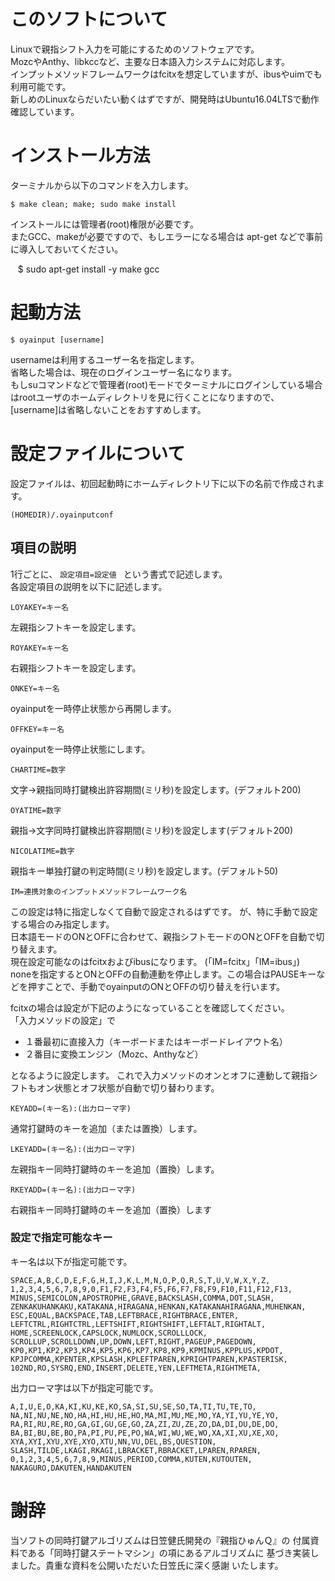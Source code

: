 # このソフトについて

Linuxで親指シフト入力を可能にするためのソフトウェアです。  
MozcやAnthy、libkccなど、主要な日本語入力システムに対応します。  
インプットメソッドフレームワークはfcitxを想定していますが、ibusやuimでも利用可能です。  
新しめのLinuxならだいたい動くはずですが、開発時はUbuntu16.04LTSで動作確認しています。
  
# インストール方法
  
ターミナルから以下のコマンドを入力します。

    $ make clean; make; sudo make install

インストールには管理者(root)権限が必要です。  
またGCC、makeが必要ですので、もしエラーになる場合は apt-get などで事前に導入しておいてください。

    $ sudo apt-get install -y make gcc


# 起動方法

    $ oyainput [username]

usernameは利用するユーザー名を指定します。  
省略した場合は、現在のログインユーザー名になります。  
もしsuコマンドなどで管理者(root)モードでターミナルにログインしている場合はrootユーザのホームディレクトリを見に行くことになりますので、[username]は省略しないことをおすすめします。


# 設定ファイルについて
設定ファイルは、初回起動時にホームディレクトリ下に以下の名前で作成されます。

    (HOMEDIR)/.oyainputconf

## 項目の説明 

1行ごとに、 `設定項目=設定値 ` という書式で記述します。  
各設定項目の説明を以下に記述します。  
 
    LOYAKEY=キー名 

左親指シフトキーを設定します。
 
    ROYAKEY=キー名 

右親指シフトキーを設定します。
 
    ONKEY=キー名 

oyainputを一時停止状態から再開します。
 
    OFFKEY=キー名 

oyainputを一時停止状態にします。
 
    CHARTIME=数字

文字->親指同時打鍵検出許容期間(ミリ秒)を設定します。(デフォルト200)

    OYATIME=数字

親指->文字同時打鍵検出許容期間(ミリ秒)を設定します(デフォルト200)

    NICOLATIME=数字 

親指キー単独打鍵の判定時間(ミリ秒)を設定します。(デフォルト50)
 
    IM=連携対象のインプットメソッドフレームワーク名 

この設定は特に指定しなくて自動で設定されるはずです。
が、特に手動で設定する場合のみ指定します。    
日本語モードのONとOFFに合わせて、親指シフトモードのONとOFFを自動で切り替えます。  
現在設定可能なのはfcitxおよびibusになります。 (「IM=fcitx」「IM=ibus」)  
noneを指定するとONとOFFの自動連動を停止します。この場合はPAUSEキーなどを押すことで、手動でoyainputのONとOFFの切り替えを行います。
  
fcitxの場合は設定が下記のようになっていることを確認してください。  
「入力メソッドの設定」で  

* １番最初に直接入力（キーボードまたはキーボードレイアウト名） 
* ２番目に変換エンジン（Mozc、Anthyなど） 

となるように設定します。 
これで入力メソッドのオンとオフに連動して親指シフトもオン状態とオフ状態が自動で切り替わります。  

    KEYADD=(キー名):(出力ローマ字) 

通常打鍵時のキーを追加（または置換）します。
 
    LKEYADD=(キー名):(出力ローマ字) 

左親指キー同時打鍵時のキーを追加（置換）します。

    RKEYADD=(キー名):(出力ローマ字) 

右親指キー同時打鍵時のキーを追加（置換）します
 

### 設定で指定可能なキー
キー名は以下が指定可能です。  

    SPACE,A,B,C,D,E,F,G,H,I,J,K,L,M,N,O,P,Q,R,S,T,U,V,W,X,Y,Z,
    1,2,3,4,5,6,7,8,9,0,F1,F2,F3,F4,F5,F6,F7,F8,F9,F10,F11,F12,F13,
    MINUS,SEMICOLON,APOSTROPHE,GRAVE,BACKSLASH,COMMA,DOT,SLASH,
    ZENKAKUHANKAKU,KATAKANA,HIRAGANA,HENKAN,KATAKANAHIRAGANA,MUHENKAN,
    ESC,EQUAL,BACKSPACE,TAB,LEFTBRACE,RIGHTBRACE,ENTER,
    LEFTCTRL,RIGHTCTRL,LEFTSHIFT,RIGHTSHIFT,LEFTALT,RIGHTALT,
    HOME,SCREENLOCK,CAPSLOCK,NUMLOCK,SCROLLLOCK,
    SCROLLUP,SCROLLDOWN,UP,DOWN,LEFT,RIGHT,PAGEUP,PAGEDOWN,
    KP0,KP1,KP2,KP3,KP4,KP5,KP6,KP7,KP8,KP9,KPMINUS,KPPLUS,KPDOT,
    KPJPCOMMA,KPENTER,KPSLASH,KPLEFTPAREN,KPRIGHTPAREN,KPASTERISK,
    102ND,RO,SYSRQ,END,INSERT,DELETE,YEN,LEFTMETA,RIGHTMETA,
 
出力ローマ字は以下が指定可能です。  

    A,I,U,E,O,KA,KI,KU,KE,KO,SA,SI,SU,SE,SO,TA,TI,TU,TE,TO,
    NA,NI,NU,NE,NO,HA,HI,HU,HE,HO,MA,MI,MU,ME,MO,YA,YI,YU,YE,YO,
    RA,RI,RU,RE,RO,GA,GI,GU,GE,GO,ZA,ZI,ZU,ZE,ZO,DA,DI,DU,DE,DO,
    BA,BI,BU,BE,BO,PA,PI,PU,PE,PO,WA,WI,WU,WE,WO,XA,XI,XU,XE,XO,
    XYA,XYI,XYU,XYE,XYO,XTU,NN,VU,DEL,BS,QUESTION,
    SLASH,TILDE,LKAGI,RKAGI,LBRACKET,RBRACKET,LPAREN,RPAREN,
    0,1,2,3,4,5,6,7,8,9,MINUS,PERIOD,COMMA,KUTEN,KUTOUTEN,
    NAKAGURO,DAKUTEN,HANDAKUTEN


# 謝辞
当ソフトの同時打鍵アルゴリズムは日笠健氏開発の『親指ひゅんＱ』の
付属資料である「同時打鍵ステートマシン」の項にあるアルゴリズムに
基づき実装しました。貴重な資料を公開いただいた日笠氏に深く感謝
いたします。

